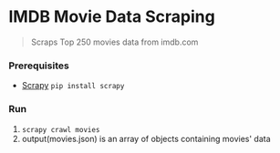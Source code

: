 IMDB Movie Data Scraping
=======================

> Scraps Top 250 movies data from imdb.com

### Prerequisites

- [Scrapy](http://scrapy.org/) `pip install scrapy`

### Run

1. `scrapy crawl movies`
2. output(movies.json) is an array of objects containing movies' data
